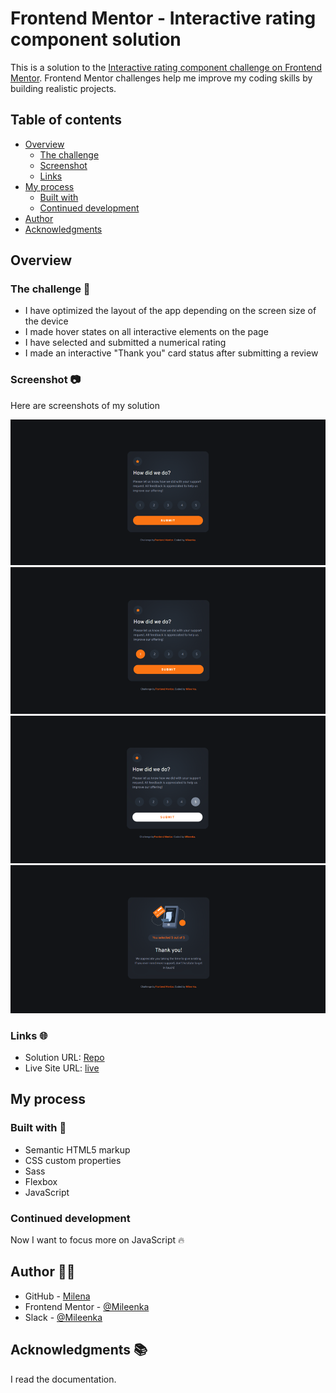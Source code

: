 # Frontend Mentor - Interactive rating component solution

This is a solution to the [Interactive rating component challenge on Frontend Mentor](https://www.frontendmentor.io/challenges/interactive-rating-component-koxpeBUmI). Frontend Mentor challenges help me improve my coding skills by building realistic projects. 

## Table of contents

- [Overview](#overview)
  - [The challenge](#the-challenge)
  - [Screenshot](#screenshot)
  - [Links](#links)
- [My process](#my-process)
  - [Built with](#built-with)
  - [Continued development](#continued-development)
- [Author](#author)
- [Acknowledgments](#acknowledgments)

## Overview

### The challenge 💪

- I have optimized the layout of the app depending on the screen size of the device
- I made hover states on all interactive elements on the page
- I have selected and submitted a numerical rating
- I made an interactive "Thank you" card status after submitting a review

### Screenshot 📷

Here are screenshots of my solution 

![](./assets/images/screen1.png)
![](./assets/images/screen2.png)
![](./assets/images/screen3.png)
![](./assets/images/screen4.png)

### Links 🌐

- Solution URL: [Repo](https://github.com/Mileenka/interactive-rating-component)
- Live Site URL: [live]()

## My process

### Built with 🚀

- Semantic HTML5 markup
- CSS custom properties
- Sass
- Flexbox
- JavaScript

### Continued development

Now I want to focus more on JavaScript 🔥

## Author 👱‍♀️

- GitHub - [Milena](https://github.com/Mileenka)
- Frontend Mentor - [@Mileenka](https://www.frontendmentor.io/profile/Mileenka)
- Slack - [@Mileenka](https://mileenka.slack.com)

## Acknowledgments 📚

I read the documentation.